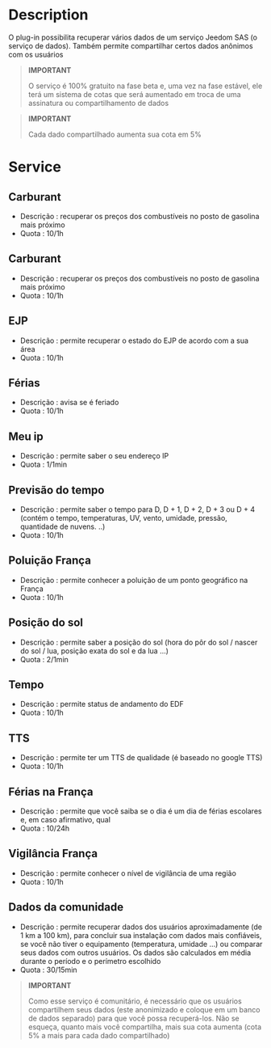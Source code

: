 # Description

O plug-in possibilita recuperar vários dados de um serviço Jeedom SAS (o serviço de dados). Também permite compartilhar certos dados anônimos com os usuários

>**IMPORTANT**
>
> O serviço é 100% gratuito na fase beta e, uma vez na fase estável, ele terá um sistema de cotas que será aumentado em troca de uma assinatura ou compartilhamento de dados

>**IMPORTANT**
>
>Cada dado compartilhado aumenta sua cota em 5%


# Service

## Carburant

- Descrição : recuperar os preços dos combustíveis no posto de gasolina mais próximo
- Quota : 10/1h

## Carburant

- Descrição : recuperar os preços dos combustíveis no posto de gasolina mais próximo
- Quota : 10/1h

## EJP

- Descrição : permite recuperar o estado do EJP de acordo com a sua área
- Quota : 10/1h

## Férias

- Descrição : avisa se é feriado
- Quota : 10/1h

## Meu ip

- Descrição : permite saber o seu endereço IP
- Quota : 1/1min

## Previsão do tempo

- Descrição : permite saber o tempo para D, D + 1, D + 2, D + 3 ou D + 4 (contém o tempo, temperaturas, UV, vento, umidade, pressão, quantidade de nuvens. ..)
- Quota : 10/1h

## Poluição França

- Descrição : permite conhecer a poluição de um ponto geográfico na França
- Quota : 10/1h

## Posição do sol

- Descrição : permite saber a posição do sol (hora do pôr do sol / nascer do sol / lua, posição exata do sol e da lua ...)
- Quota : 2/1min

## Tempo

- Descrição : permite status de andamento do EDF
- Quota : 10/1h

## TTS

- Descrição : permite ter um TTS de qualidade (é baseado no google TTS)
- Quota : 10/1h

## Férias na França

- Descrição : permite que você saiba se o dia é um dia de férias escolares e, em caso afirmativo, qual
- Quota : 10/24h

## Vigilância França

- Descrição : permite conhecer o nível de vigilância de uma região
- Quota : 10/1h

## Dados da comunidade

- Descrição : permite recuperar dados dos usuários aproximadamente (de 1 km a 100 km), para concluir sua instalação com dados mais confiáveis, se você não tiver o equipamento (temperatura, umidade ...) ou comparar seus dados com outros usuários. Os dados são calculados em média durante o período e o perímetro escolhido
- Quota : 30/15min

>**IMPORTANT**
>
>Como esse serviço é comunitário, é necessário que os usuários compartilhem seus dados (este anonimizado e coloque em um banco de dados separado) para que você possa recuperá-los. Não se esqueça, quanto mais você compartilha, mais sua cota aumenta (cota 5% a mais para cada dado compartilhado)
